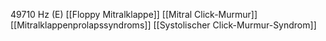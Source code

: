 49710 Hz (E)
[[Floppy Mitralklappe]]
[[Mitral Click-Murmur]]
[[Mitralklappenprolapssyndroms]]
[[Systolischer Click-Murmur-Syndrom]]